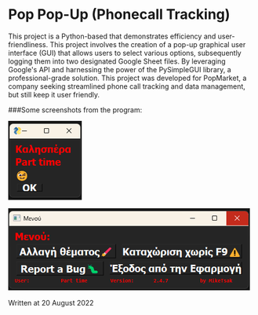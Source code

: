 # Pop Pop-Up (Phonecall Tracking)

This project is a Python-based that demonstrates efficiency and user-friendliness. This project involves the creation of a pop-up graphical user interface (GUI) that allows users to select various options, subsequently logging them into two designated Google Sheet files. By leveraging Google's API and harnessing the power of the PySimpleGUI library, a professional-grade solution. This project was developed for PopMarket, a company seeking streamlined phone call tracking and data management, but still keep it user friendly.

###Some screenshots from the program:

![scr 1](https://raw.githubusercontent.com/MikeTsak/Phonecall-Tracking-that-loggs-in-google-sheets/main/img/Screenshot_3.png)

![scr 1](https://raw.githubusercontent.com/MikeTsak/Phonecall-Tracking-that-loggs-in-google-sheets/main/img/Screenshot_4.png)


Written at 20 August 2022
